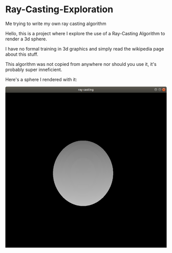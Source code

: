 # Ray-Casting-Exploration
Me trying to write my own ray casting algorithm

Hello, this is a project where I explore the use of a Ray-Casting Algorithm to render a 3d sphere.

I have no formal training in 3d graphics and simply read the wikipedia page about this stuff.

This algorithm was not copied from anywhere nor should you use it, it's probably super inneficient.

Here's a sphere I rendered with it:

![Sphere](render_1.png)
